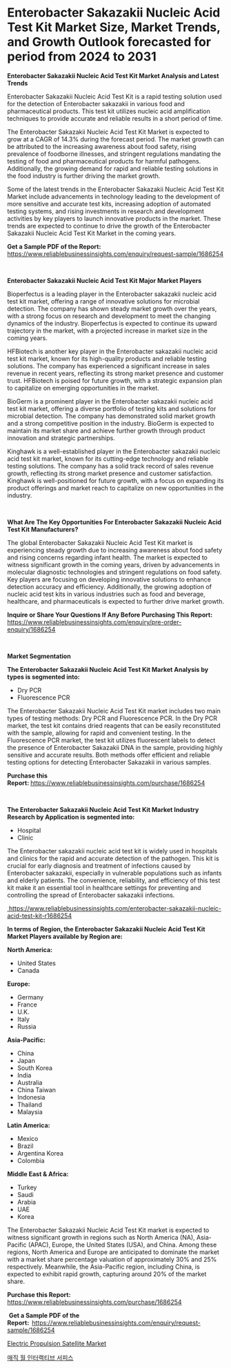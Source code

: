 <p><h1>Enterobacter Sakazakii Nucleic Acid Test Kit Market Size, Market Trends, and Growth Outlook forecasted for period from 2024 to 2031</h1></p><p><strong>Enterobacter Sakazakii Nucleic Acid Test Kit Market Analysis and Latest Trends</strong></p>
<p><p>Enterobacter Sakazakii Nucleic Acid Test Kit is a rapid testing solution used for the detection of Enterobacter sakazakii in various food and pharmaceutical products. This test kit utilizes nucleic acid amplification techniques to provide accurate and reliable results in a short period of time.</p><p>The Enterobacter Sakazakii Nucleic Acid Test Kit Market is expected to grow at a CAGR of 14.3% during the forecast period. The market growth can be attributed to the increasing awareness about food safety, rising prevalence of foodborne illnesses, and stringent regulations mandating the testing of food and pharmaceutical products for harmful pathogens. Additionally, the growing demand for rapid and reliable testing solutions in the food industry is further driving the market growth.</p><p>Some of the latest trends in the Enterobacter Sakazakii Nucleic Acid Test Kit Market include advancements in technology leading to the development of more sensitive and accurate test kits, increasing adoption of automated testing systems, and rising investments in research and development activities by key players to launch innovative products in the market. These trends are expected to continue to drive the growth of the Enterobacter Sakazakii Nucleic Acid Test Kit Market in the coming years.</p></p>
<p><strong>Get a Sample PDF of the Report:&nbsp;</strong> <a href="https://www.reliablebusinessinsights.com/enquiry/request-sample/1686254">https://www.reliablebusinessinsights.com/enquiry/request-sample/1686254</a></p>
<p>&nbsp;</p>
<p><strong>Enterobacter Sakazakii Nucleic Acid Test Kit Major Market Players</strong></p>
<p><p>Bioperfectus is a leading player in the Enterobacter sakazakii nucleic acid test kit market, offering a range of innovative solutions for microbial detection. The company has shown steady market growth over the years, with a strong focus on research and development to meet the changing dynamics of the industry. Bioperfectus is expected to continue its upward trajectory in the market, with a projected increase in market size in the coming years.</p><p>HFBiotech is another key player in the Enterobacter sakazakii nucleic acid test kit market, known for its high-quality products and reliable testing solutions. The company has experienced a significant increase in sales revenue in recent years, reflecting its strong market presence and customer trust. HFBiotech is poised for future growth, with a strategic expansion plan to capitalize on emerging opportunities in the market.</p><p>BioGerm is a prominent player in the Enterobacter sakazakii nucleic acid test kit market, offering a diverse portfolio of testing kits and solutions for microbial detection. The company has demonstrated solid market growth and a strong competitive position in the industry. BioGerm is expected to maintain its market share and achieve further growth through product innovation and strategic partnerships.</p><p>Kinghawk is a well-established player in the Enterobacter sakazakii nucleic acid test kit market, known for its cutting-edge technology and reliable testing solutions. The company has a solid track record of sales revenue growth, reflecting its strong market presence and customer satisfaction. Kinghawk is well-positioned for future growth, with a focus on expanding its product offerings and market reach to capitalize on new opportunities in the industry.</p></p>
<p>&nbsp;</p>
<p><strong>What Are The Key Opportunities For Enterobacter Sakazakii Nucleic Acid Test Kit Manufacturers?</strong></p>
<p><p>The global Enterobacter Sakazakii Nucleic Acid Test Kit market is experiencing steady growth due to increasing awareness about food safety and rising concerns regarding infant health. The market is expected to witness significant growth in the coming years, driven by advancements in molecular diagnostic technologies and stringent regulations on food safety. Key players are focusing on developing innovative solutions to enhance detection accuracy and efficiency. Additionally, the growing adoption of nucleic acid test kits in various industries such as food and beverage, healthcare, and pharmaceuticals is expected to further drive market growth.</p></p>
<p><strong>Inquire or Share Your Questions If Any Before Purchasing This Report:</strong> <a href="https://www.reliablebusinessinsights.com/enquiry/pre-order-enquiry/1686254">https://www.reliablebusinessinsights.com/enquiry/pre-order-enquiry/1686254</a></p>
<p>&nbsp;</p>
<p><strong>Market Segmentation</strong></p>
<p><strong>The Enterobacter Sakazakii Nucleic Acid Test Kit Market Analysis by types is segmented into:</strong></p>
<p><ul><li>Dry PCR</li><li>Fluorescence PCR</li></ul></p>
<p><p>The Enterobacter Sakazakii Nucleic Acid Test Kit market includes two main types of testing methods: Dry PCR and Fluorescence PCR. In the Dry PCR market, the test kit contains dried reagents that can be easily reconstituted with the sample, allowing for rapid and convenient testing. In the Fluorescence PCR market, the test kit utilizes fluorescent labels to detect the presence of Enterobacter Sakazakii DNA in the sample, providing highly sensitive and accurate results. Both methods offer efficient and reliable testing options for detecting Enterobacter Sakazakii in various samples.</p></p>
<p><strong>Purchase this Report:&nbsp;</strong><a href="https://www.reliablebusinessinsights.com/purchase/1686254">https://www.reliablebusinessinsights.com/purchase/1686254</a></p>
<p>&nbsp;</p>
<p><strong>The Enterobacter Sakazakii Nucleic Acid Test Kit Market Industry Research by Application is segmented into:</strong></p>
<p><ul><li>Hospital</li><li>Clinic</li></ul></p>
<p><p>The Enterobacter sakazakii nucleic acid test kit is widely used in hospitals and clinics for the rapid and accurate detection of the pathogen. This kit is crucial for early diagnosis and treatment of infections caused by Enterobacter sakazakii, especially in vulnerable populations such as infants and elderly patients. The convenience, reliability, and efficiency of this test kit make it an essential tool in healthcare settings for preventing and controlling the spread of Enterobacter sakazakii infections.</p></p>
<p><a href="https://www.reliablebusinessinsights.com/enterobacter-sakazakii-nucleic-acid-test-kit-r1686254">&nbsp;https://www.reliablebusinessinsights.com/enterobacter-sakazakii-nucleic-acid-test-kit-r1686254</a></p>
<p><strong>In terms of Region, the Enterobacter Sakazakii Nucleic Acid Test Kit Market Players available by Region are:</strong></p>
<p>
    <p> <strong> North America: </strong>
        <ul>
            <li>United States</li>
            <li>Canada</li>
        </ul>
        </p> 
    <p> <strong> Europe: </strong>
        <ul>
            <li>Germany</li>
            <li>France</li>
            <li>U.K.</li>
            <li>Italy</li>
            <li>Russia</li>
        </ul>
        </p> 
    <p> <strong> Asia-Pacific: </strong>
        <ul>
            <li>China</li>
            <li>Japan</li>
            <li>South Korea</li>
            <li>India</li>
            <li>Australia</li>
            <li>China Taiwan</li>
            <li>Indonesia</li>
            <li>Thailand</li>
            <li>Malaysia</li>
        </ul>
        </p> 
    <p> <strong> Latin America: </strong>
        <ul>
            <li>Mexico</li>
            <li>Brazil</li>
            <li>Argentina Korea</li>
            <li>Colombia</li>
        </ul>
        </p> 
    <p> <strong> Middle East & Africa: </strong>
        <ul>
            <li>Turkey</li>
            <li>Saudi</li>
            <li>Arabia</li>
            <li>UAE</li>
            <li>Korea</li>
        </ul>
    </p>
    </p>
<p><p>The Enterobacter Sakazakii Nucleic Acid Test Kit market is expected to witness significant growth in regions such as North America (NA), Asia-Pacific (APAC), Europe, the United States (USA), and China. Among these regions, North America and Europe are anticipated to dominate the market with a market share percentage valuation of approximately 30% and 25% respectively. Meanwhile, the Asia-Pacific region, including China, is expected to exhibit rapid growth, capturing around 20% of the market share.</p></p>
<p><strong>Purchase this Report: </strong><a href="https://www.reliablebusinessinsights.com/purchase/1686254">https://www.reliablebusinessinsights.com/purchase/1686254</a></p>
<p>&nbsp;<strong>Get a Sample PDF of the Report:&nbsp;&nbsp;</strong><a href="https://www.reliablebusinessinsights.com/enquiry/request-sample/1686254">https://www.reliablebusinessinsights.com/enquiry/request-sample/1686254</a></p>
<p><strong></strong></p>
<p><p><a href="https://github.com/howellLesch2002/Market-Research-Report-List-1/blob/main/electric-propulsion-satellite-market.md">Electric Propulsion Satellite Market</a></p><p><a href="https://github.com/rrmadityapu/Market-Research-Report-List-1/blob/main/7256574183787.md">매직 월 인터랙티브 서피스</a></p></p>